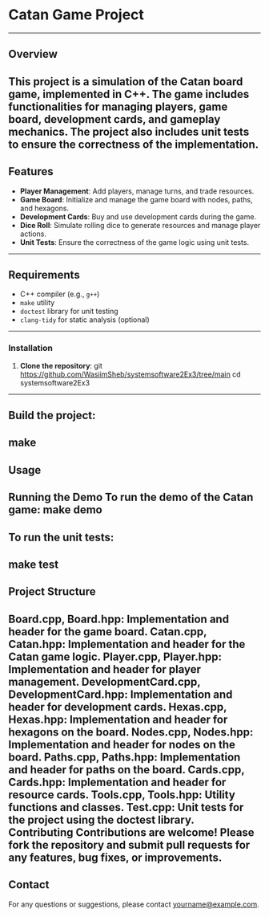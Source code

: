# Catan Game Project
--------------------------------------------------------------------------------------------------------------------------------
## Overview

This project is a simulation of the Catan board game, implemented in C++. The game includes functionalities for managing players, game board, development cards, and gameplay mechanics. The project also includes unit tests to ensure the correctness of the implementation.
--------------------------------------------------------------------------------------------------------------------------------
## Features

- **Player Management**: Add players, manage turns, and trade resources.
- **Game Board**: Initialize and manage the game board with nodes, paths, and hexagons.
- **Development Cards**: Buy and use development cards during the game.
- **Dice Roll**: Simulate rolling dice to generate resources and manage player actions.
- **Unit Tests**: Ensure the correctness of the game logic using unit tests.
--------------------------------------------------------------------------------------------------------------------------------
## Requirements

- C++ compiler (e.g., `g++`)
- `make` utility
- `doctest` library for unit testing
- `clang-tidy` for static analysis (optional)
--------------------------------------------------------------------------------------------------------------------------------
### Installation
1. **Clone the repository**:
   git https://github.com/WasiimSheb/systemsoftware2Ex3/tree/main
   cd systemsoftware2Ex3
--------------------------------------------------------------------------------------------------------------------------------
## Build the project:
  make
--------------------------------------------------------------------------------------------------------------------------------
## Usage
  Running the Demo
  To run the demo of the Catan game:
  make demo
--------------------------------------------------------------------------------------------------------------------------------
## To run the unit tests:
  make test
--------------------------------------------------------------------------------------------------------------------------------
## Project Structure
  Board.cpp, Board.hpp: Implementation and header for the game board.
  Catan.cpp, Catan.hpp: Implementation and header for the Catan game logic.
  Player.cpp, Player.hpp: Implementation and header for player management.
  DevelopmentCard.cpp, DevelopmentCard.hpp: Implementation and header for development cards.
  Hexas.cpp, Hexas.hpp: Implementation and header for hexagons on the board.
  Nodes.cpp, Nodes.hpp: Implementation and header for nodes on the board.
  Paths.cpp, Paths.hpp: Implementation and header for paths on the board.
  Cards.cpp, Cards.hpp: Implementation and header for resource cards.
  Tools.cpp, Tools.hpp: Utility functions and classes.
  Test.cpp: Unit tests for the project using the doctest library.
  Contributing
  Contributions are welcome! Please fork the repository and submit pull requests for any features, bug fixes, or improvements.
--------------------------------------------------------------------------------------------------------------------------------
## Contact
  For any questions or suggestions, please contact yourname@example.com.
